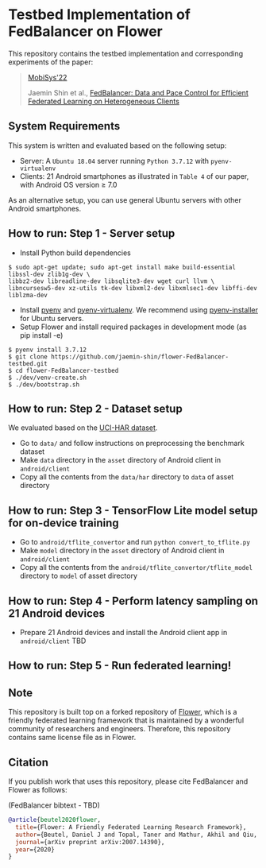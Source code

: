 # Testbed Implementation of FedBalancer on Flower

This repository contains the testbed implementation and corresponding experiments of the paper:

> [MobiSys'22](https://www.sigmobile.org/mobisys/2022/)
> 
> Jaemin Shin et al., [FedBalancer: Data and Pace Control for Efficient Federated Learning on Heterogeneous Clients](https://arxiv.org/abs/2201.01601)

## System Requirements

This system is written and evaluated based on the following setup:
- Server: A ```Ubuntu 18.04``` server running ```Python 3.7.12``` with ```pyenv-virtualenv```
- Clients: 21 Android smartphones as illustrated in ```Table 4``` of our paper, with Android OS version $\geq$ 7.0

As an alternative setup, you can use general Ubuntu servers with other Android smartphones.

## How to run: Step 1 - Server setup

- Install Python build dependencies
```
$ sudo apt-get update; sudo apt-get install make build-essential libssl-dev zlib1g-dev \
libbz2-dev libreadline-dev libsqlite3-dev wget curl llvm \
libncursesw5-dev xz-utils tk-dev libxml2-dev libxmlsec1-dev libffi-dev liblzma-dev
```
- Install [pyenv](https://github.com/pyenv/pyenv) and [pyenv-virtualenv](https://github.com/pyenv/pyenv-virtualenv). We recommend using [pyenv-installer](https://github.com/pyenv/pyenv-installer) for Ubuntu servers.
- Setup Flower and install required packages in development mode (as pip install -e)
```
$ pyenv install 3.7.12
$ git clone https://github.com/jaemin-shin/flower-FedBalancer-testbed.git
$ cd flower-FedBalancer-testbed
$ ./dev/venv-create.sh
$ ./dev/bootstrap.sh
```

<!-- We recommend you to setup Python environment using ```pyenv-virtualenv``` based on ```Developer Machine Setup``` in this [link](https://flower.dev/docs/getting-started-for-contributors.html) as follows: -->

## How to run: Step 2 - Dataset setup

We evaluated based on the [UCI-HAR dataset](https://archive.ics.uci.edu/ml/datasets/human+activity+recognition+using+smartphones).
- Go to ```data/``` and follow instructions on preprocessing the benchmark dataset
- Make ```data``` directory in the ```asset``` directory of Android client in ```android/client```
- Copy all the contents from the ```data/har``` directory to ```data``` of asset directory

## How to run: Step 3 - TensorFlow Lite model setup for on-device training

- Go to ```android/tflite_convertor``` and run ```python convert_to_tflite.py```
- Make ```model``` directory in the ```asset``` directory of Android client in ```android/client```
- Copy all the contents from the ```android/tflite_convertor/tflite_model``` directory to ```model``` of asset directory

## How to run: Step 4 - Perform latency sampling on 21 Android devices

- Prepare 21 Android devices and install the Android client app in ```android/client```
TBD

## How to run: Step 5 - Run federated learning!

## Note

This repository is built top on a forked repository of [Flower](https://github.com/adap/flower), which is a friendly federated learning framework that is maintained by a wonderful community of researchers and engineers. Therefore, this repository contains same license file as in Flower. 

## Citation

If you publish work that uses this repository, please cite FedBalancer and Flower as follows:

(FedBalancer bibtext - TBD)

```bibtex
@article{beutel2020flower,
  title={Flower: A Friendly Federated Learning Research Framework},
  author={Beutel, Daniel J and Topal, Taner and Mathur, Akhil and Qiu, Xinchi and Parcollet, Titouan and Lane, Nicholas D},
  journal={arXiv preprint arXiv:2007.14390},
  year={2020}
}
```
